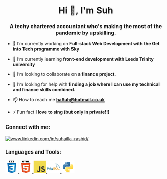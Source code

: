 <h1 align="center">Hi 👋, I'm Suh</h1>
<h3 align="center">A techy chartered accountant who's making the most of the pandemic by upskilling.</h3>

- 🔭 I’m currently working on **Full-stack Web Development with the Get into Tech programme with Sky**

- 🌱 I’m currently learning **front-end development with Leeds Trinity university**

- 👯 I’m looking to collaborate on **a finance project.**

- 🤝 I’m looking for help with **finding a job where I can use my technical and finance skills combined.**

- 📫 How to reach me **haSuh@hotmail.co.uk**

- ⚡ Fun fact **I love to sing (but only in private!!)**

<h3 align="left">Connect with me:</h3>
<p align="left">
<a href="https://linkedin.com/in/www.linkedin.com/in/suhailla-rashid/" target="blank"><img align="center" src="https://cdn.jsdelivr.net/npm/simple-icons@3.0.1/icons/linkedin.svg" alt="www.linkedin.com/in/suhailla-rashid/" height="30" width="40" /></a>
</p>

<h3 align="left">Languages and Tools:</h3>
<p align="left"> <a href="https://www.w3schools.com/css/" target="_blank"> <img src="https://raw.githubusercontent.com/devicons/devicon/master/icons/css3/css3-original-wordmark.svg" alt="css3" width="40" height="40"/> </a> <a href="https://www.w3.org/html/" target="_blank"> <img src="https://raw.githubusercontent.com/devicons/devicon/master/icons/html5/html5-original-wordmark.svg" alt="html5" width="40" height="40"/> </a> <a href="https://developer.mozilla.org/en-US/docs/Web/JavaScript" target="_blank"> <img src="https://raw.githubusercontent.com/devicons/devicon/master/icons/javascript/javascript-original.svg" alt="javascript" width="40" height="40"/> </a> <a href="https://www.mysql.com/" target="_blank"> <img src="https://raw.githubusercontent.com/devicons/devicon/master/icons/mysql/mysql-original-wordmark.svg" alt="mysql" width="40" height="40"/> </a> <a href="https://www.python.org" target="_blank"> <img src="https://raw.githubusercontent.com/devicons/devicon/master/icons/python/python-original.svg" alt="python" width="40" height="40"/> </a> </p>
